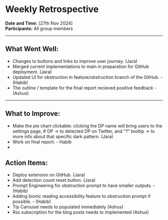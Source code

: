 # Weekly Retrospective

**Date and Time:** [27th Nov 2024]  
**Participants:** All group members

---

## What Went Well:

- Changes to buttons and links to improve user journey. (Jara)
- Merged current implementations to main in preparation for GitHub deployment. (Jara)
- Updated UI for obstruction in feature/obstruction branch of the GitHub. - (Habib)
- The outline / template for the final report recieved positive feedback - (Ashus)

---

## What to Improve:

- Make the pie chart clickable: clicking the DP name will bring users to the settings page, # DP -> to detected DP on Twitter,  and "?" tooltip -> to more info about that specific dark pattern. (Jara)
- Work on final report. - Habib
- 

## Action Items:

- Deploy extension on GitHub.   (Jara)
- Add detection count reset button.  (Jara)
- Prompt Engineering for obstruction prompt to have smaller outputs. - (Habib)
- Adding bionic reading accessibility feature to obstruction prompt if possible. - (Habib)
- Tip Carousel needs to populated immediately (Ashus)
- Rss subscription for the blog posts needs to implemented (Ashus)